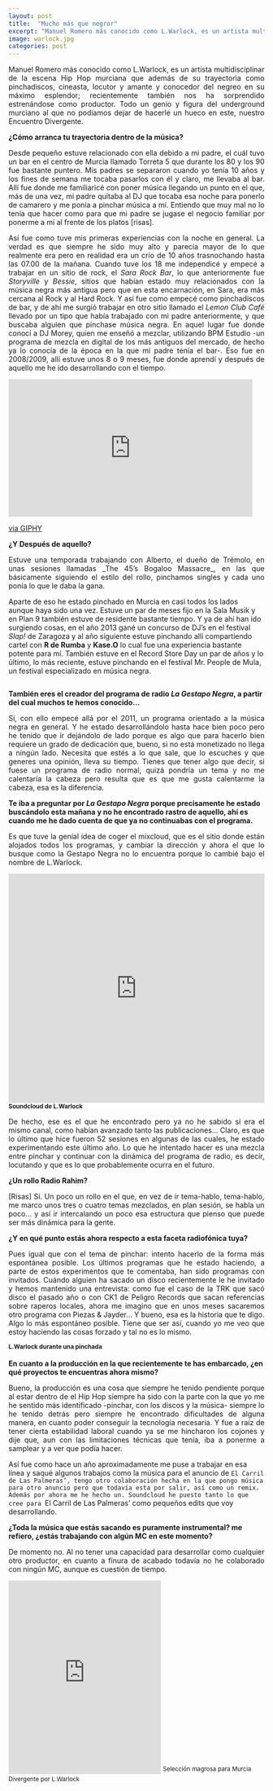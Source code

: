 ```yaml
---
layout: post
title:  "Mucho más que negror"
excerpt: "Manuel Romero más conocido como L.Warlock, es un artista multidisciplinar de la escena Hip Hop murciana que además de su trayectoria como pinchadiscos, cineasta, locutor y amante y conocedor del negreo en su máximo esplendor; recientemente también nos ha sorprendido estrenándose como productor. Todo un genio y figura del underground murciano al que no podíamos dejar de hacerle un hueco en este, nuestro Encuentro Divergente."
image: warlock.jpg
categories: post
---
```


<p align="justify">Manuel Romero más conocido como L.Warlock, es un artista multidisciplinar de la escena Hip Hop murciana que además de su trayectoria como pinchadiscos, cineasta, locutor y amante y conocedor del negreo en su máximo esplendor; recientemente también nos ha sorprendido estrenándose como productor. Todo un genio y figura del underground murciano al que no podíamos dejar de hacerle un hueco en este, nuestro Encuentro Divergente.</p>

**¿Cómo arranca tu trayectoria dentro de la música?**
<p align="justify">Desde pequeño estuve relacionado con ella debido a mi padre, el cuál tuvo un bar en el centro de Murcia llamado Torreta 5 que durante los 80 y los 90 fue bastante puntero. Mis padres se separaron cuando yo tenía 10 años y los fines de semana me tocaba pasarlos con él y claro, me llevaba al bar. Allí fue donde me familiaricé con poner música llegando un punto en el que, más de una vez, mi padre quitaba al DJ que tocaba esa noche para ponerlo de camarero y me ponía a pinchar música a mí. Entiendo que muy mal no lo tenía que hacer como para que mi padre se jugase el negocio familiar por ponerme a mí al frente de los platos [risas].</p>

<p align="justify">Así fue como tuve mis primeras experiencias con la noche en general. La verdad es que siempre he sido muy alto y parecía mayor de lo que realmente era pero en realidad era un crío de 10 años trasnochando hasta las 07.00 de la mañana. Cuando tuve los 18 me independicé y empecé a trabajar en un sitio de rock, el <i>Sara Rock Bar</i>, lo que anteriormente fue <i>Storyville</i> y <i>Bessie</i>, sitios que habían estado muy relacionados con la música negra más antigua pero que en esta encarnación, en Sara, era más cercana al Rock y al Hard Rock. Y así fue como empecé como pinchadiscos de bar, y de ahí me surgió trabajar en otro sitio llamado el <i>Lemon Club Café</i> llevado por un tipo que había trabajado con mi padre anteriormente, y que buscaba alguien que pinchase música negra. En aquel lugar fue donde conocí a DJ Morey, quien me enseñó a mezclar, utilizando BPM Estudio -un programa de mezcla en digital de los más antiguos del mercado, de hecho ya lo conocía de la época en la que mi padre tenía el bar-. Eso fue en 2008/2009, allí estuve unos 8 o 9 meses, fue donde aprendí y después de aquello me he ido desarrollando con el tiempo.</p>

<iframe src="https://giphy.com/embed/oaZLufRZdHs40" width="480" height="270" frameBorder="0" class="giphy-embed" allowFullScreen></iframe><p><a href="https://giphy.com/gifs/oaZLufRZdHs40">via GIPHY</a></p>

**¿Y Después de aquello?**

<p align="justify">Estuve una temporada trabajando con Alberto, el dueño de Trémolo, en unas sesiones llamadas _The 45’s Bogaloo Massacre_, en las que básicamente siguiendo el estilo del rollo, pinchamos singles y cada uno ponía lo que le daba la gana.

Aparte de eso he estado pinchado en Murcia en casi todos los lados aunque haya sido una vez. Estuve un par de meses fijo en la Sala Musik y en Plan 9 también estuve de residente bastante tiempo. Y ya de ahí han ido surgiendo cosas, en el año 2013 gané un concurso de DJ’s en el festival <i>Slap!</i> de Zaragoza y al año siguiente estuve pinchando allí compartiendo cartel con <b>R de Rumba</b> y <b>Kase.O</b> lo cual fue una experiencia bastante potente para mí. También estuve en el Record Store Day un par de años y lo último, lo más reciente, estuve pinchando en el festival Mr. People de Mula, un festival especializado en música negra.</p>

<span class="image right"><img src="{{ site.baseurl }}/assets/images/warlock/warlock1.jpg" alt="" /></span>

**También eres el creador del programa de radio _La Gestapo Negra_, a partir del cual muchos te hemos conocido…**

<p align="justify">Sí, con ello empecé allá por el 2011, un programa orientado a la música negra en general. Y he estado desarrollándolo hasta hace bien poco pero he tenido que ir dejándolo de lado porque es algo que para hacerlo bien requiere un grado de dedicación que, bueno, si no está monetizado no llega a ningún lado. Necesita que estés a lo que sale, que lo escuches y que generes una opinión, lleva su tiempo. Tienes que tener algo que decir, si fuese un programa de radio normal, quizá pondría un tema y no me calentaría la cabeza pero resulta que es que me gusta calentarme la cabeza, esa es la diferencia.</p>

**Te iba a preguntar por _La Gestapo Negra_ porque precisamente he estado buscándolo esta mañana y no he encontrado rastro de aquello, ahí es cuando me he dado cuenta de que ya no continuabas con el programa.**

<p align="justify">Es que tuve la genial idea de coger el mixcloud, que es el sitio donde están alojados todos los programas, y cambiar la dirección y ahora el que lo busque como la Gestapo Negra no lo encuentra porque lo cambié bajo el nombre de L.Warlock.</p>


<iframe width="100%" height="450" scrolling="no" frameborder="no" src="https://w.soundcloud.com/player/?url=https%3A//api.soundcloud.com/tracks/321924655&amp;auto_play=false&amp;hide_related=false&amp;show_comments=true&amp;show_user=true&amp;show_reposts=false&amp;visual=true"></iframe><sup><b>Soundcloud de L.Warlock</b></sup>

<p align="justify">De hecho, ese es el que he encontrado pero ya no he sabido si era el mismo canal, como habían avanzado tanto las publicaciones…
Claro, es que lo último que hice fueron 52 sesiones en algunas de las cuales, he estado experimentando este último año. Lo que he intentado hacer es una mezcla entre pinchar y continuar con la dinámica del programa de radio, es decir, locutando y que es lo que probablemente ocurra en el futuro.</p>

**¿Un rollo Radio Rahim?**

<p align="justify">[Risas] Sí. Un poco un rollo en el que, en vez de ir tema-hablo, tema-hablo, me marco unos tres o cuatro temas mezclados, en plan sesión, se habla un poco... y así ir intercalando un poco esa estructura que pienso que puede ser más dinámica para la gente.</p>

**¿Y en qué punto estás ahora respecto a esta faceta radiofónica tuya?**

<p align="justify">Pues igual que con el tema de pinchar: intento hacerlo de la forma más espontánea posible. Los últimos programas que he estado haciendo, a parte de estos experimentos que te comentaba, han sido programas con invitados. Cuándo alguien ha sacado un disco recientemente le he invitado y hemos mantenido una entrevista: como fue el caso de la TRK que sacó disco el pasado año o con CK1 de Peligro Records que sacan referencias sobre raperos locales, ahora me imagino que en unos meses sacaremos otro programa con Piezas & Jayder… Y bueno, esa es la historia que te digo. Algo lo más espontáneo posible. Tiene que ser así, cuando yo me veo que estoy haciendo las cosas forzado y tal no es lo mismo.</p>

<span class="image left"><img src="{{ site.baseurl }}/assets/images/warlock/warlock2.jpg" alt="" /><sup><b>L.Warlock durante una pinchada</b></sup></span>

**En cuanto a la producción en la que recientemente te has embarcado, ¿en qué proyectos te encuentras ahora mismo?**

<p align="justify">Bueno, la producción es una cosa que siempre he tenido pendiente porque al estar dentro de el Hip Hop siempre ha sido con la parte con la que yo me he sentido más identificado -pinchar, con los discos y la música- siempre lo he tenido detrás pero siempre he encontrado dificultades de alguna manera, en cuanto poder conseguir la tecnología necesaria. Y fue a raíz de tener cierta estabilidad laboral cuando ya se me hincharon los cojones y dije que, aun con las limitaciones técnicas que tenía, iba a ponerme a samplear y a ver que podía hacer.

Así fue como hace un año aproximadamente me puse a trabajar en esa línea y saqué algunos trabajos como la música para el anuncio de `El Carril de Las Palmeras’, tengo otro colaboración hecha en la que pongo música para otro anuncio pero que todavía esta por salir, así como un remix. Además por ahora me he hecho un. Soundcloud he puesto tanto lo que cree para `El Carril de Las Palmeras’ como pequeños edits que voy desarrollando.</p>

**¿Toda la música que estás sacando es puramente instrumental? me refiero, ¿estás trabajando con algún MC en este momento?**

<p align="justify">De momento no. Al no tener una capacidad para desarrollar como cualquier otro productor, en cuanto a finura de acabado todavía no he colaborado con ningún MC, aunque es cuestión de tiempo.</p>

<iframe src="https://embed.spotify.com/?uri=spotify%3Auser%3Amurcia_divergente%3Aplaylist%3A4p6foyPZG88yLcWSPyUu91" width="300" height="380" frameborder="0" allowtransparency="true"></iframe> <sup>Selección magrosa para Murcia Divergente por L.Warlock 
</sup> 

